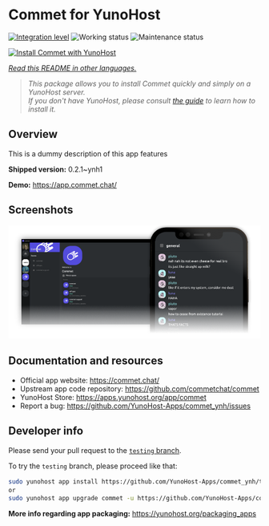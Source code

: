 <!--
N.B.: This README was automatically generated by <https://github.com/YunoHost/apps/tree/master/tools/readme_generator>
It shall NOT be edited by hand.
-->

# Commet for YunoHost

[![Integration level](https://dash.yunohost.org/integration/commet.svg)](https://ci-apps.yunohost.org/ci/apps/commet/) ![Working status](https://ci-apps.yunohost.org/ci/badges/commet.status.svg) ![Maintenance status](https://ci-apps.yunohost.org/ci/badges/commet.maintain.svg)

[![Install Commet with YunoHost](https://install-app.yunohost.org/install-with-yunohost.svg)](https://install-app.yunohost.org/?app=commet)

*[Read this README in other languages.](./ALL_README.md)*

> *This package allows you to install Commet quickly and simply on a YunoHost server.*  
> *If you don't have YunoHost, please consult [the guide](https://yunohost.org/install) to learn how to install it.*

## Overview

This is a dummy description of this app features


**Shipped version:** 0.2.1~ynh1

**Demo:** <https://app.commet.chat/>

## Screenshots

![Screenshot of Commet](./doc/screenshots/screenshot.png)

## Documentation and resources

- Official app website: <https://commet.chat/>
- Upstream app code repository: <https://github.com/commetchat/commet>
- YunoHost Store: <https://apps.yunohost.org/app/commet>
- Report a bug: <https://github.com/YunoHost-Apps/commet_ynh/issues>

## Developer info

Please send your pull request to the [`testing` branch](https://github.com/YunoHost-Apps/commet_ynh/tree/testing).

To try the `testing` branch, please proceed like that:

```bash
sudo yunohost app install https://github.com/YunoHost-Apps/commet_ynh/tree/testing --debug
or
sudo yunohost app upgrade commet -u https://github.com/YunoHost-Apps/commet_ynh/tree/testing --debug
```

**More info regarding app packaging:** <https://yunohost.org/packaging_apps>
